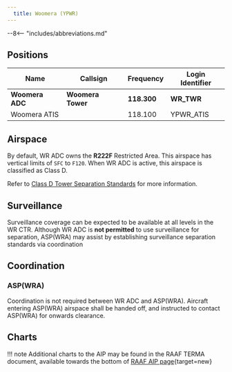 ```yaml
---
  title: Woomera (YPWR)
---
```


--8<-- "includes/abbreviations.md"

## Positions

| Name               | Callsign       | Frequency        | Login Identifier              |
| ------------------ | -------------- | ---------------- | --------------------------------------|
| **Woomera ADC**    | **Woomera Tower**  | **118.300**         | **WR_TWR**        |
| Woomera ATIS    |   | 118.100         | YPWR_ATIS       |

## Airspace
By default, WR ADC owns the **R222F** Restricted Area. This airspace has vertical limits of `SFC` to `F120`. When WR ADC is active, this airspace is classified as Class D.

Refer to [Class D Tower Separation Standards](../../../separation-standards/classd) for more information.

## Surveillance
Surveillance coverage can be expected to be available at all levels in the WR CTR. Although WR ADC is **not permitted** to use surveillance for separation, ASP(WRA) may assist by establishing surveillance separation standards via coordination

## Coordination
### ASP(WRA)
Coordination is not required between WR ADC and ASP(WRA). Aircraft entering ASP(WRA) airspace shall be handed off, and instructed to contact ASP(WRA) for onwards clearance.

## Charts
!!! note
    Additional charts to the AIP may be found in the RAAF TERMA document, available towards the bottom of [RAAF AIP page](https://ais-af.airforce.gov.au/australian-aip){target=new}